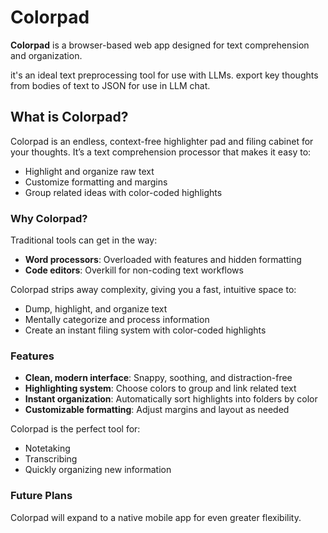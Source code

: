 # Colorpad

**Colorpad** is a browser-based web app designed for text comprehension and organization. 

it's an ideal text preprocessing tool for use with LLMs. export key thoughts from bodies of text to JSON for use in LLM chat.

## What is Colorpad?
Colorpad is an endless, context-free highlighter pad and filing cabinet for your thoughts. It’s a text comprehension processor that makes it easy to:
- Highlight and organize raw text
- Customize formatting and margins
- Group related ideas with color-coded highlights

### Why Colorpad?
Traditional tools can get in the way:
- **Word processors**: Overloaded with features and hidden formatting
- **Code editors**: Overkill for non-coding text workflows

Colorpad strips away complexity, giving you a fast, intuitive space to:
- Dump, highlight, and organize text
- Mentally categorize and process information
- Create an instant filing system with color-coded highlights

### Features
- **Clean, modern interface**: Snappy, soothing, and distraction-free
- **Highlighting system**: Choose colors to group and link related text
- **Instant organization**: Automatically sort highlights into folders by color
- **Customizable formatting**: Adjust margins and layout as needed

Colorpad is the perfect tool for:
- Notetaking
- Transcribing
- Quickly organizing new information

### Future Plans
Colorpad will expand to a native mobile app for even greater flexibility.

